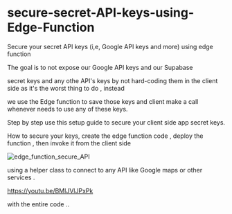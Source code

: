 # secure-secret-API-keys-using-Edge-Function
Secure your secret API keys (i,e, Google API keys and more) using edge function

The goal is to not expose our Google API keys and our Supabase 

secret keys and any othe API's keys by not hard-coding them in the client side as it's the worst thing to do , instead 

we use the Edge function to save those keys and client make a call whenever needs to use any of these keys.  

Step by step use this setup guide to secure your client side app secret keys.

How to secure your keys, create the edge function code , deploy the function , then invoke it from the client side

![edge_function_secure_API](https://github.com/user-attachments/assets/8f69ea04-8de1-47a0-ba35-cfef536a8c8a)


using a helper class to connect to any API like Google maps or other services .

  https://youtu.be/BMlJVlJPxPk 

with the entire code ..

